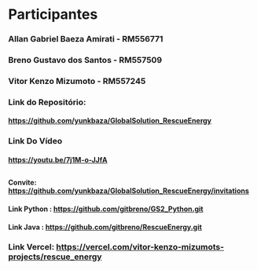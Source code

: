 # Participantes

### Allan Gabriel Baeza Amirati   - RM556771
### Breno Gustavo dos Santos      - RM557509
### Vitor Kenzo Mizumoto          - RM557245

### Link do Repositório:
#### https://github.com/yunkbaza/GlobalSolution_RescueEnergy

### Link Do Vídeo
#### https://youtu.be/7j1M-o-JJfA
##
#### Convite: https://github.com/yunkbaza/GlobalSolution_RescueEnergy/invitations

#### Link Python : https://github.com/gitbreno/GS2_Python.git     

#### Link Java : https://github.com/gitbreno/RescueEnergy.git    

### Link Vercel: https://vercel.com/vitor-kenzo-mizumots-projects/rescue_energy 
